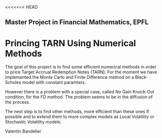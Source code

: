 <<<<<<< HEAD
## Master Project in Financial Mathematics, EPFL
# Princing TARN Using Numerical Methods
The goal of this project is to find some efficient numerical methods in order to price Target Accrual Redemption Notes (TARN).
For the moment we have implemented the Monte Carlo and Finite Difference method on a Black-Scholes model with constant paramters.

However there is a problem with a special case, called No Gain Knock-Out condition, for the FD method. The problem seems to be in the diffusion of the process.

The next step is to find other methods, more efficient than these ones if possible and to extend them to more complex models as Local Volatility or Stochastic Volatility models.

Valentin Bandelier
